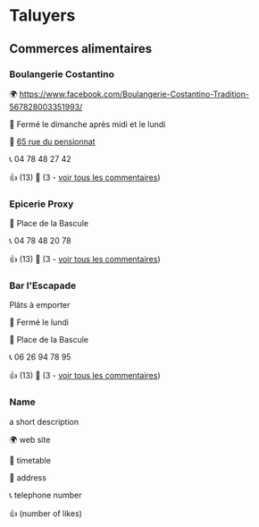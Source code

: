 # Taluyers

## Commerces alimentaires

### Boulangerie Costantino

🌍 https://www.facebook.com/Boulangerie-Costantino-Tradition-567828003351993/

📅 Fermé le dimanche après midi et le lundi

📍 [65 rue du pensionnat](https://www.openstreetmap.org/#map=19/45.64064/4.72315)

📞 04 78 48 27 42

👍 (13) 💬 (3 - [voir tous les commentaires](https://nilleb.github.io/shop-local/boulangerie-costantino-avis))

### Epicerie Proxy

📍 Place de la Bascule

📞 04 78 48 20 78

👍 (13) 💬 (3 - [voir tous les commentaires](https://nilleb.github.io/shop-local/epicerie-proxy-avis))

### Bar l'Escapade

Plâts à emporter

📅 Fermé le lundi

📍 Place de la Bascule

📞 06 26 94 78 95

👍 (13) 💬 (3 - [voir tous les commentaires](https://nilleb.github.io/shop-local/bar-l-escapade-avis))

### Name

a short description

🌍 web site

📅 timetable

📍 address

📞 telephone number

👍 (number of likes)
